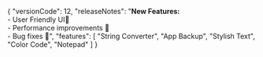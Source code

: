 {
    "versionCode": 12,
    "releaseNotes": "<b>New Features:</b><br>- User Friendly UI🌙<br>- Performance improvements 🚀<br>- Bug fixes 🐞",
    "features": [
        "String Converter",
        "App Backup",
        "Stylish Text",
        "Color Code",
        "Notepad"
    ]
}